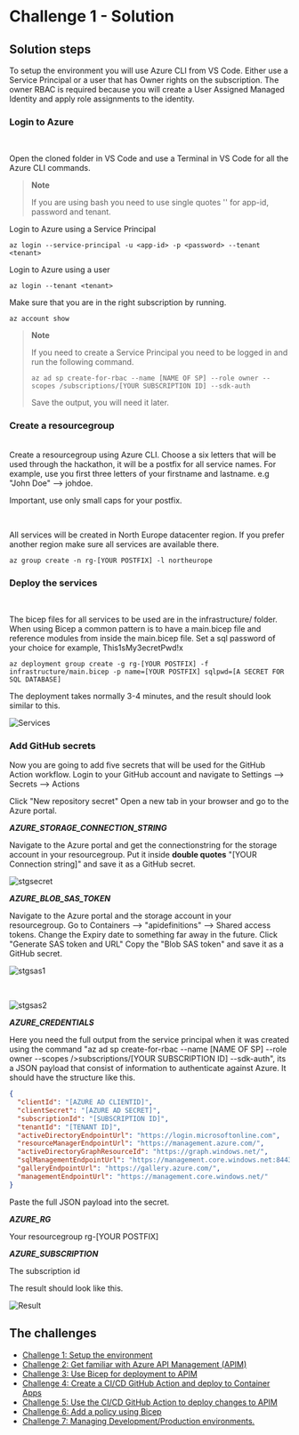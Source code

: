 # Challenge 1 - Solution

## Solution steps

To setup the environment you will use Azure CLI from VS Code.
Either use a Service Principal or a user that has Owner rights on the subscription. The owner RBAC is required because you will create a User Assigned Managed Identity and apply role assignments to the identity. 


### Login to Azure 
<br>

Open the cloned folder in VS Code and use a Terminal in VS Code for all the Azure CLI commands.  

> **Note**
> 
> If you are using bash you need to use single quotes '' for app-id, password and tenant. 
>


Login to Azure using a Service Principal

```shell
az login --service-principal -u <app-id> -p <password> --tenant <tenant>
```
Login to Azure using a user

```shell
az login --tenant <tenant>
```

Make sure that you are in the right subscription by running. 
```shell
az account show
```

> **Note**
> 
> If you need to create a Service Principal you need to be logged in and run the following command. 
>
>```shell
>az ad sp create-for-rbac --name [NAME OF SP] --role owner --scopes /subscriptions/[YOUR SUBSCRIPTION ID] --sdk-auth
>```
>
>Save the output, you will need it later. 

### Create a resourcegroup
<br>
Create a resourcegroup using Azure CLI. Choose a six letters that will be used through the hackathon, it will be a postfix for all service names. For example, use you first three letters of your firstname and lastname. e.g "John Doe" --> johdoe. 

<br>

Important, use only small caps for your postfix.

<br>

All services will be created in North Europe datacenter region. If you prefer another region make sure all services are available there. 

```shell
az group create -n rg-[YOUR POSTFIX] -l northeurope
```

### Deploy the services
<br>

The bicep files for all services to be used are in the infrastructure/ folder. When using Bicep a common pattern is to have a main.bicep file and reference modules from inside the main.bicep file. Set a sql password of your choice for example, This1sMy3ecretPwd!x

```shell
az deployment group create -g rg-[YOUR POSTFIX] -f infrastructure/main.bicep -p name=[YOUR POSTFIX] sqlpwd=[A SECRET FOR SQL DATABASE]
```

The deployment takes normally 3-4 minutes, and the result should look similar to this. 

![Services](img/ch1-services.png)

### Add GitHub secrets

Now you are going to add five secrets that will be used for the GitHub Action workflow. Login to your GitHub account and navigate to Settings --> Secrets --> Actions 

Click "New repository secret" 
Open a new tab in your browser and go to the Azure portal. 

***AZURE_STORAGE_CONNECTION_STRING***

Navigate to the Azure portal and get the connectionstring for the storage account in your resourcegroup. Put it inside **double quotes** "[YOUR Connection string]" and save it as a GitHub secret.   

![stgsecret](img/ch1-stgconnection.png)

***AZURE_BLOB_SAS_TOKEN***

Navigate to the Azure portal and the storage account in your resourcegroup. Go to Containers --> "apidefinitions" --> Shared access tokens. 
Change the Expiry date to something far away in the future. 
Click "Generate SAS token and URL"
Copy the "Blob SAS token" and save it as a GitHub secret.

![stgsas1](img/ch1-stgsas1.png)

<br>

![stgsas2](img/ch1-stgsas2.png)


***AZURE_CREDENTIALS***

Here you need the full output from the service principal when it was created using the command "az ad sp create-for-rbac --name [NAME OF SP] --role owner --scopes />subscriptions/[YOUR SUBSCRIPTION ID] --sdk-auth", its a JSON payload that consist of information to authenticate against Azure. It should have the structure like this. 

```json
{
  "clientId": "[AZURE AD CLIENTID]",
  "clientSecret": "[AZURE AD SECRET]",
  "subscriptionId": "[SUBSCRIPTION ID]",
  "tenantId": "[TENANT ID]",
  "activeDirectoryEndpointUrl": "https://login.microsoftonline.com",
  "resourceManagerEndpointUrl": "https://management.azure.com/",
  "activeDirectoryGraphResourceId": "https://graph.windows.net/",
  "sqlManagementEndpointUrl": "https://management.core.windows.net:8443/",
  "galleryEndpointUrl": "https://gallery.azure.com/",
  "managementEndpointUrl": "https://management.core.windows.net/"
}
```
Paste the full JSON payload into the secret. 

***AZURE_RG***

Your resourcegroup rg-[YOUR POSTFIX]

***AZURE_SUBSCRIPTION***

The subscription id

The result should look like this. 

![Result](img/ch1-result.png)

## The challenges

* [Challenge 1: Setup the environment](challenge1.md)
* [Challenge 2: Get familiar with Azure API Management (APIM)](challenge2.md)
* [Challenge 3: Use Bicep for deployment to APIM](challenge3.md)
* [Challenge 4: Create a CI/CD GitHub Action and deploy to Container Apps](challenge4.md)
* [Challenge 5: Use the CI/CD GitHub Action to deploy changes to APIM](challenge5.md)
* [Challenge 6: Add a policy using Bicep](challenge6.md)
* [Challenge 7: Managing Development/Production environments.](challenge7.md)